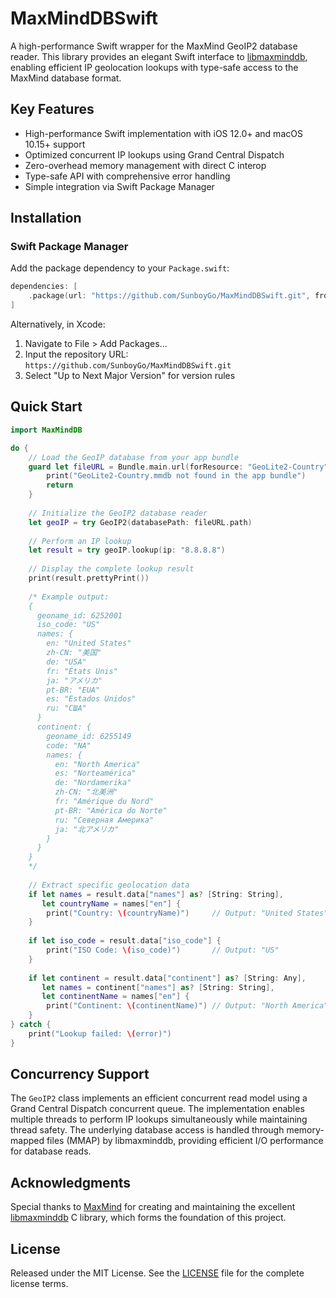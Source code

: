 # MaxMindDBSwift

A high-performance Swift wrapper for the MaxMind GeoIP2 database reader. This library provides an elegant Swift interface to [libmaxminddb](https://github.com/maxmind/libmaxminddb), enabling efficient IP geolocation lookups with type-safe access to the MaxMind database format.

## Key Features

- High-performance Swift implementation with iOS 12.0+ and macOS 10.15+ support
- Optimized concurrent IP lookups using Grand Central Dispatch
- Zero-overhead memory management with direct C interop
- Type-safe API with comprehensive error handling
- Simple integration via Swift Package Manager

## Installation

### Swift Package Manager

Add the package dependency to your `Package.swift`:

```swift
dependencies: [
    .package(url: "https://github.com/SunboyGo/MaxMindDBSwift.git", from: "1.0.0.45")
]
```

Alternatively, in Xcode:
1. Navigate to File > Add Packages...
2. Input the repository URL: `https://github.com/SunboyGo/MaxMindDBSwift.git`
3. Select "Up to Next Major Version" for version rules

## Quick Start

```swift
import MaxMindDB

do {
    // Load the GeoIP database from your app bundle
    guard let fileURL = Bundle.main.url(forResource: "GeoLite2-Country", withExtension: "mmdb") else {
        print("GeoLite2-Country.mmdb not found in the app bundle")
        return
    }
    
    // Initialize the GeoIP2 database reader
    let geoIP = try GeoIP2(databasePath: fileURL.path)
    
    // Perform an IP lookup
    let result = try geoIP.lookup(ip: "8.8.8.8")
    
    // Display the complete lookup result
    print(result.prettyPrint())
    
    /* Example output:
    {
      geoname_id: 6252001
      iso_code: "US"
      names: {
        en: "United States"
        zh-CN: "美国"
        de: "USA"
        fr: "États Unis"
        ja: "アメリカ"
        pt-BR: "EUA"
        es: "Estados Unidos"
        ru: "США"
      }
      continent: {
        geoname_id: 6255149
        code: "NA"
        names: {
          en: "North America"
          es: "Norteamérica"
          de: "Nordamerika"
          zh-CN: "北美洲"
          fr: "Amérique du Nord"
          pt-BR: "América do Norte"
          ru: "Северная Америка"
          ja: "北アメリカ"
        }
      }
    }
    */
    
    // Extract specific geolocation data
    if let names = result.data["names"] as? [String: String],
       let countryName = names["en"] {
        print("Country: \(countryName)")     // Output: "United States"
    }
    
    if let iso_code = result.data["iso_code"] {
        print("ISO Code: \(iso_code)")       // Output: "US"
    }
    
    if let continent = result.data["continent"] as? [String: Any],
       let names = continent["names"] as? [String: String],
       let continentName = names["en"] {
        print("Continent: \(continentName)") // Output: "North America"
    }
} catch {
    print("Lookup failed: \(error)")
}
```

## Concurrency Support

The `GeoIP2` class implements an efficient concurrent read model using a Grand Central Dispatch concurrent queue. The implementation enables multiple threads to perform IP lookups simultaneously while maintaining thread safety. The underlying database access is handled through memory-mapped files (MMAP) by libmaxminddb, providing efficient I/O performance for database reads.

## Acknowledgments

Special thanks to [MaxMind](https://www.maxmind.com/) for creating and maintaining the excellent [libmaxminddb](https://github.com/maxmind/libmaxminddb) C library, which forms the foundation of this project.

## License

Released under the MIT License. See the [LICENSE](LICENSE) file for the complete license terms.
